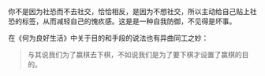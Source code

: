 你不是因为社恐而不去社交，恰恰相反，是因为不想社交，所以主动给自己贴上社恐的标签，从而减轻自己的愧疚感。这是是一种自我防御，不见得是坏事。

在《何为良好生活》中关于目的和手段的说法也有异曲同工之妙：

> 与其说我们为了赢棋去下棋，不如说我们是为了要下棋才设置了赢棋的目的。